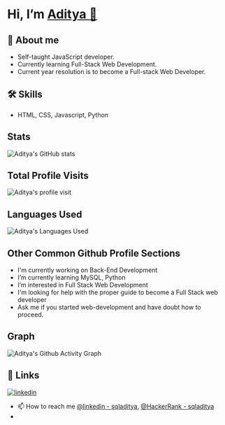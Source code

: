 # Hi, I’m [Aditya 👋](https://aditya-anand.com/)
## 🚀 About me
- Self-taught JavaScript developer.
- Currently learning Full-Stack Web Development.
- Current year resolution is to become a Full-stack Web Developer.
## 🛠 Skills
- HTML, CSS, Javascript, Python
## Stats
![Aditya's GitHub stats](https://github-readme-stats.vercel.app/api?username=sqladitya&theme=radical&show_icons=true)
## Total Profile Visits
![Aditya's profile visit](https://profile-counter.glitch.me/%7Bsqladitya%7D/count.svg)
## Languages Used
![Aditya's Languages Used](https://github-readme-stats.vercel.app/api/top-langs/?username=sqladitya&amp;langs_count=8)
## Other Common Github Profile Sections
-  I'm currently working on Back-End Development
-  I’m currently learning MySQL, Python
-  I’m interested in Full Stack Web Development
-  I'm looking for help with the proper guide to become a Full Stack web developer
-  Ask me if you started web-development and have doubt how to proceed.
## Graph
![Aditya's Github Activity Graph](https://activity-graph.herokuapp.com/graph?username=sqladitya&amp;bg_color=000000&amp;color=ff0000&amp;line=99ff00&amp;point=fff5f5&amp)
## 🔗 Links
<a href="https://www.linkedin.com/in/sqladitya/" rel="nofollow"><img src="https://camo.githubusercontent.com/10fcc3fc61bbf146537c4f6f5a59a340bd9d030a583f74cce7123bb1faba08b0/68747470733a2f2f696d672e736869656c64732e696f2f62616467652f6c696e6b6564696e2d3041363643323f7374796c653d666f722d7468652d6261646765266c6f676f3d6c696e6b6564696e266c6f676f436f6c6f723d7768697465" alt="linkedin" data-canonical-src="https://img.shields.io/badge/linkedin-0A66C2?style=for-the-badge&amp;logo=linkedin&amp;logoColor=white" style="max-width: 100%;"></a>
- 📫 How to reach me [@linkedin - sqladitya](https://www.linkedin.com/in/sqladitya/), [@HackerRank - sqladitya](https://www.hackerrank.com/sqladitya)
- 
